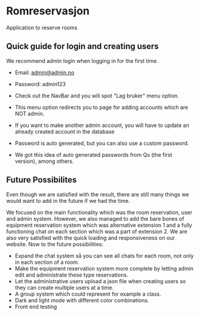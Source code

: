 # Romreservasjon

Application to reserve rooms

## Quick guide for login and creating users

We recommend admin login when logging in for the first time.
- Email: admin@admin.no
- Password: admin123

- Check out the NavBar and you will spot "Lag bruker" menu option.
- This menu option redirects you to page for adding accounts which are NOT admin.
- If you want to make another admin account, you will have to update an already created account in the database
- Password is auto generated, but you can also use a custom password.
- We got this idea of auto generated passwords from Qs (the first version), among others.

## Future Possibilites

Even though we are satisfied with the result, there are still many things we would want to add in the future if we had the time.

We focused on the main functionality which was the room reservation, user and admin system. However, we also managed to add the bare bones of equipment reservation system which was alternative extension 1 and a fully functioning chat on each section which was a part of extension 2. We are also very satisfied with the quick loading and responsiveness on our website. Now to the future possibilities:

* Expand the chat system så you can see all chats for each room, not only in each section of a room.
* Make the equipment reservation system more complete by letting admin edit and administrate these type reservations.
* Let the administrative users upload a json file when creating users so they can create multiple users at a time.
* A group system which could represent for example a class.
* Dark and light mode with different color combinations.
* Front end testing
